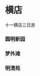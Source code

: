 # 横店


十一横店三日游

<ImgView title="珠海旅游" url="https://cdn.z.wiki/autoupload/20241006/U5zB/1196X1136/image.png?type=ha" />


### 圆明新园

<ImgView title="珠海旅游" url="https://cdn.z.wiki/autoupload/20241004/npSB/4096X3072/IMG20241004161358.jpg?type=ha" />


<ImgView title="珠海旅游" url="https://cdn.z.wiki/autoupload/20241004/IHIF/1440X1920/MTXX-20241004-152024738.jpg?type=ha" />


<ImgView title="珠海旅游" url="https://cdn.z.wiki/autoupload/20241004/YVs2/3072X4096/IMG20241004153859.jpg?type=ha" />


<ImgView title="珠海旅游" url="https://cdn.z.wiki/autoupload/20241004/LEA8/3072X4096/IMG20241004152917.jpg?type=ha" />


<ImgView title="珠海旅游" url="https://cdn.z.wiki/autoupload/20241004/5fyi/4096X3072/IMG20241004155256.jpg?type=ha" />


<ImgView title="珠海旅游" url="https://cdn.z.wiki/autoupload/20241004/Aqfi/4096X3072/IMG20241004153014.jpg?type=ha" />


<ImgView title="珠海旅游" url="https://cdn.z.wiki/autoupload/20241004/IbP2/4096X3072/IMG20241004150732.jpg?type=ha" />


<ImgView title="珠海旅游" url="https://cdn.z.wiki/autoupload/20241004/uDlj/3072X4096/IMG20241004152449.jpg?type=ha" />


<ImgView title="珠海旅游" url="https://cdn.z.wiki/autoupload/20241004/Zabl/4096X3072/IMG20241004160948.jpg?type=ha" />



### 梦外滩

<ImgView title="珠海旅游" url="https://cdn.z.wiki/autoupload/20241004/HynM/3072X4096/IMG20241004210617.jpg?type=ha" />


<ImgView title="珠海旅游" url="https://cdn.z.wiki/autoupload/20241004/yGBb/3072X4096/IMG20241004210236.jpg?type=ha" />





### 明清苑


<ImgView title="珠海旅游" url="https://cdn.z.wiki/autoupload/20241006/wT4B/3072X4096/IMG20241006165723.jpg?type=ha" />


<ImgView title="珠海旅游" url="https://cdn.z.wiki/autoupload/20241006/iTRg/3264X2448/IMG20241006160142.jpg?type=ha" />


<ImgView title="珠海旅游" url="https://cdn.z.wiki/autoupload/20241006/gyxe/3264X2448/IMG20241006165526.jpg?type=ha" />


<ImgView title="珠海旅游" url="https://cdn.z.wiki/autoupload/20241006/tefU/4096X3072/IMG20241006165204.jpg?type=ha" />


<ImgView title="珠海旅游" url="https://cdn.z.wiki/autoupload/20241006/Es6d/3072X4096/IMG20241006164925.jpg?type=ha" />


<ImgView title="珠海旅游" url="https://cdn.z.wiki/autoupload/20241006/tUSz/3072X4096/IMG20241006162507.jpg?type=ha" />


<ImgView title="珠海旅游" url="https://cdn.z.wiki/autoupload/20241006/iTRg/3264X2448/IMG20241006160142.jpg?type=ha" />


<ImgView title="珠海旅游" url="https://cdn.z.wiki/autoupload/20241006/tefU/4096X3072/IMG20241006165204.jpg?type=ha" />


<ImgView title="珠海旅游" url="https://cdn.z.wiki/autoupload/20241006/tvuo/3264X2448/IMG20241006164258.jpg?type=ha" />


<ImgView title="珠海旅游" url="https://cdn.z.wiki/autoupload/20241006/1glE/4096X3072/IMG20241006164558.jpg?type=ha" />


<ImgView title="珠海旅游" url="https://cdn.z.wiki/autoupload/20241006/FmBw/3264X2448/IMG20241006160057.jpg?type=ha" />

